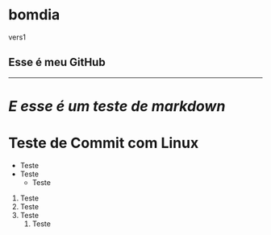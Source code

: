 # bomdia
 vers1


## **Esse é meu GitHub**
***

# _E esse é um teste de markdown_

# Teste de Commit com Linux 

* Teste
 * Teste
    * Teste

1. Teste
1. Teste
1. Teste
    1. Teste